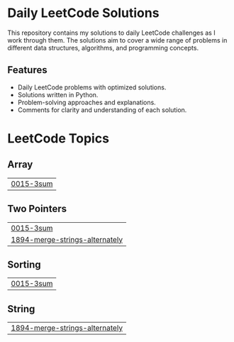 ﻿
# Daily LeetCode Solutions

This repository contains my solutions to daily LeetCode challenges as I work through them. The solutions aim to cover a wide range of problems in different data structures, algorithms, and programming concepts.

## Features

- Daily LeetCode problems with optimized solutions.
- Solutions written in Python.
- Problem-solving approaches and explanations.
- Comments for clarity and understanding of each solution.


<!---LeetCode Topics Start-->
# LeetCode Topics
## Array
|  |
| ------- |
| [0015-3sum](https://github.com/mukkss/DailyLeetCode/tree/master/0015-3sum) |
## Two Pointers
|  |
| ------- |
| [0015-3sum](https://github.com/mukkss/DailyLeetCode/tree/master/0015-3sum) |
| [1894-merge-strings-alternately](https://github.com/mukkss/DailyLeetCode/tree/master/1894-merge-strings-alternately) |
## Sorting
|  |
| ------- |
| [0015-3sum](https://github.com/mukkss/DailyLeetCode/tree/master/0015-3sum) |
## String
|  |
| ------- |
| [1894-merge-strings-alternately](https://github.com/mukkss/DailyLeetCode/tree/master/1894-merge-strings-alternately) |
<!---LeetCode Topics End-->